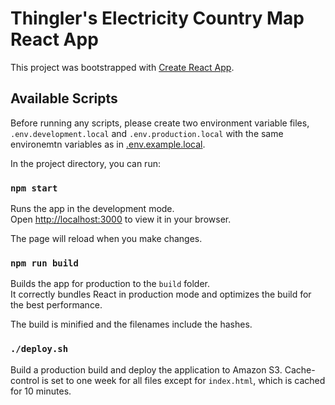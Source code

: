 # Thingler's Electricity Country Map React App

This project was bootstrapped with [Create React App](https://github.com/facebook/create-react-app).

## Available Scripts

Before running any scripts, please create two environment variable files, `.env.development.local` and `.env.production.local` with the same environemtn variables as in [.env.example.local](.env.example.local).

In the project directory, you can run:

### `npm start`

Runs the app in the development mode.\
Open [http://localhost:3000](http://localhost:3000) to view it in your browser.

The page will reload when you make changes.

### `npm run build`

Builds the app for production to the `build` folder.\
It correctly bundles React in production mode and optimizes the build for the best performance.

The build is minified and the filenames include the hashes.

### `./deploy.sh`

Build a production build and deploy the application to Amazon S3. Cache-control is set to one week for all files except for `index.html`, which is cached for 10 minutes.
